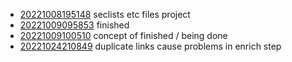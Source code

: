 - [20221008195148](/zet/20221008195148/README.md) seclists etc files project
- [20221009095853](/zet/20221009095853/README.md) finished
- [20221009100510](/zet/20221009100510/README.md) concept of finished / being done
- [20221024210849](/zet/20221024210849/README.md) duplicate links cause problems in enrich step
